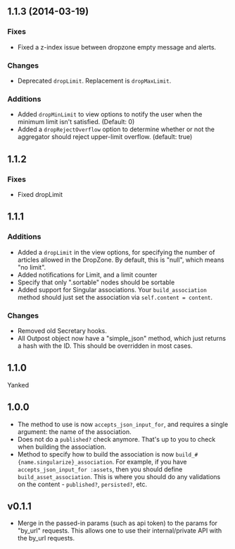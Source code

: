 ## 1.1.3 (2014-03-19)
### Fixes
* Fixed a z-index issue between dropzone empty message and alerts.

### Changes
* Deprecated `dropLimit`. Replacement is `dropMaxLimit`.

### Additions
* Added `dropMinLimit` to view options to notify the user when the minimum limit isn't satisfied. (Default: 0)
* Added a `dropRejectOverflow` option to determine whether or not the aggregator should reject upper-limit overflow. (default: true)


## 1.1.2
### Fixes
* Fixed dropLimit


## 1.1.1
### Additions
* Added a `dropLimit` in the view options, for specifying the number of articles allowed in the DropZone. By default, this is "null", which means "no limit".
* Added notifications for Limit, and a limit counter
* Specify that only ".sortable" nodes should be sortable
* Added support for Singular associations. Your `build_association` method should
  just set the association via `self.content = content`.

### Changes
* Removed old Secretary hooks.
* All Outpost object now have a "simple_json" method, which just returns a
  hash with the ID. This should be overridden in most cases.


## 1.1.0
Yanked


## 1.0.0
* The method to use is now `accepts_json_input_for`, and requires 
  a single argument: the name of the association.
* Does not do a `published?` check anymore. That's up to you to check when
  building the association.
* Method to specify how to build the association is now 
  `build_#{name.singularize}_association`. For example, if you have 
  `accepts_json_input_for :assets`, then you should define 
  `build_asset_association`. This is where you should do any validations
  on the content - `published?`, `persisted?`, etc.


## v0.1.1
* Merge in the passed-in params (such as api token) to the params for 
  "by_url" requests. This allows one to use their internal/private API
  with the by_url requests.
